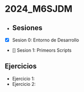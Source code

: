 # 2024_M6SJDM
- ## Sesiones
- [x] Sesion 0: Entorno de Desarrollo
- [] Sesion 1: Primeors Scripts

## Ejercicios
 - Ejercicio 1:
 - Ejercicio 2:
